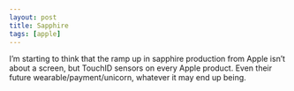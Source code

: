 ```yaml
---
layout: post
title: Sapphire
tags: [apple]
---
```


I’m starting to think that the ramp up in sapphire production from Apple isn’t about a screen, but TouchID sensors on every Apple product. Even their future wearable/payment/unicorn, whatever it may end up being.